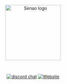 <p align="center">
  <a href="https://senao.me/" target="_blank" rel="noopener noreferrer">
    <img width="180" src="https://senao.me/logo.png" alt="Senao logo">
  </a>
</p>
<br/>
<p align="center">
  <a href="https://chat.vrite.cn"><img src="https://img.shields.io/badge/chat-discord-blue?style=flat&logo=discord" alt="discord chat"></a>
  <a href="https://vrite.cn"><img src="https://img.shields.io/badge/Vrite%20Docs-18181B?logo=vrite" alt="Website"></a>
</p>
<br/>
